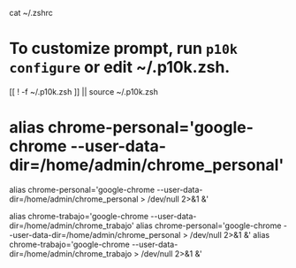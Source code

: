 cat ~/.zshrc 

# To customize prompt, run `p10k configure` or edit ~/.p10k.zsh.
[[ ! -f ~/.p10k.zsh ]] || source ~/.p10k.zsh
# alias chrome-personal='google-chrome --user-data-dir=/home/admin/chrome_personal'

alias chrome-personal='google-chrome --user-data-dir=/home/admin/chrome_personal > /dev/null 2>&1 &'

alias chrome-trabajo='google-chrome --user-data-dir=/home/admin/chrome_trabajo'
alias chrome-personal='google-chrome --user-data-dir=/home/admin/chrome_personal > /dev/null 2>&1 &'
alias chrome-trabajo='google-chrome --user-data-dir=/home/admin/chrome_trabajo > /dev/null 2>&1 &'
